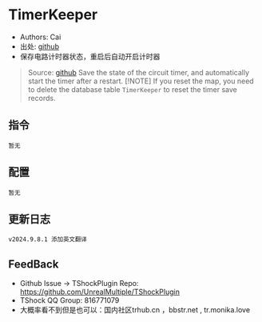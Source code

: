 # TimerKeeper

- Authors: Cai
- 出处: [github](https://github.com/THEXN/CaiPlugins)
- 保存电路计时器状态，重启后自动开启计时器

> Source: [github](https://github.com/THEXN/CaiPlugins)
> Save the state of the circuit timer, and automatically start the timer after a restart.
> [!NOTE]
> If you reset the map, you need to delete the database table `TimerKeeper` to reset the timer save records.

## 指令

```
暂无
```

## 配置

```
暂无
```

## 更新日志

```
v2024.9.8.1 添加英文翻译
```

## FeedBack

- Github Issue -> TShockPlugin Repo: https://github.com/UnrealMultiple/TShockPlugin
- TShock QQ Group: 816771079
- 大概率看不到但是也可以：国内社区trhub.cn ，bbstr.net , tr.monika.love
